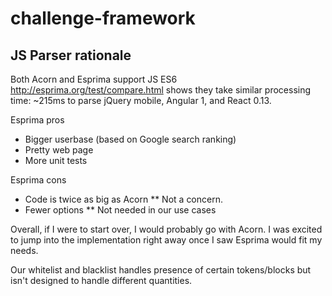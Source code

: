 # challenge-framework

## JS Parser rationale
Both Acorn and Esprima support JS ES6
http://esprima.org/test/compare.html shows they take similar processing time: ~215ms to parse jQuery mobile, Angular 1, and React 0.13.

Esprima pros
* Bigger userbase (based on Google search ranking)
* Pretty web page
* More unit tests


Esprima cons
* Code is twice as big as Acorn
** Not a concern.
* Fewer options
** Not needed in our use cases

Overall, if I were to start over, I would probably go with Acorn. I was excited to jump into the implementation right away once I saw Esprima would fit my needs.

Our whitelist and blacklist handles presence of certain tokens/blocks but isn't designed to handle different quantities.